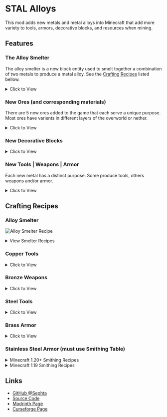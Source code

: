 # STAL Alloys

This mod adds new metals and metal alloys into Minecraft that add more variety to tools, armors, decorative blocks, and resources when mining.

## Features

### The Alloy Smelter

The alloy smelter is a new block entity used to smelt together a combination of two metals to produce a metal alloy. See the [Crafting Recipes](#crafting-recipes) listed bellow.

<details>
<summary>Click to View</summary>

<img src="https://github.com/Sephta/stal-alloys/raw/1.19.2/imgs/alloy_smelter_block.png">

</details>

### New Ores (and corresponding materials)

There are 5 new ores added to the game that each serve a unique purpose. Most ores have varients in different layers of the overworld or nether.

<details>
<summary>Click to View</summary>

|                 | Chromium | Nickel | Carbon | Zinc | Tin |
|-----------------|:--------:|:------:|:------:|:----:|:---:|
| **Stone Layer**     |    NO    |   YES  |   NO   |  YES | YES |
| **Deepslate Layer** |    NO    |   YES  |   YES  |  YES | YES |
| **The Nether**      |    YES   |   YES  |   NO   |  NO  |  NO |

<img src="https://github.com/Sephta/stal-alloys/raw/1.19.2/imgs/ores_01.png">

</details>

### New Decorative Blocks

<details>
<summary>Click to View</summary>

<img src="https://github.com/Sephta/stal-alloys/raw/1.19.2/imgs/cosmetic_blocks.png">

</details>

### New Tools | Weapons | Armor

Each new metal has a distinct purpose. Some produce tools, others weapons and/or armor.

<details>
<summary>Click to View</summary>

<img src="https://github.com/Sephta/stal-alloys/raw/1.19.2/imgs/armors_01.png">

<img src="https://github.com/Sephta/stal-alloys/raw/1.19.2/imgs/tools.png">

</details>

## Crafting Recipes

### Alloy Smelter

![Alloy Smelter Recipe](https://github.com/Sephta/stal-alloys/raw/1.19.2/imgs/alloy_smelter.png "Alloy Smelter Recipe")

<details>
<summary>View Smelter Recipes</summary>

#### Copper and Zinc produce Brass

![Brass Recipe](https://github.com/Sephta/stal-alloys/raw/1.19.2/imgs/brass_alloy_smelter.png "Brass Recipe")

#### Copper and Tin produce Bronze

![Bronze Recipe](https://github.com/Sephta/stal-alloys/raw/1.19.2/imgs/bronze_alloy_smelter.png "Bronze Recipe")

#### Carbon Dust will make Carbon Plates

![Carbon Plate](https://github.com/Sephta/stal-alloys/raw/1.19.2/imgs/carbon_plate.png "Carbon Plate")

#### Iron and Carbon Plates produce Steel

![Steel Recipe](https://github.com/Sephta/stal-alloys/raw/1.19.2/imgs/steel_alloy_smelter.png "Steel Recipe")

#### Chromium and Steel produce Stainless Steel

![Stainless Steel Recipe](https://github.com/Sephta/stal-alloys/raw/1.19.2/imgs/stainless_steel_alloy_smelter.png "Stainless Steel Recipe")

</details>

### Copper Tools

<details>
<summary>Click to View</summary>

![Copper Sword](https://github.com/Sephta/stal-alloys/raw/1.19.2/imgs/copper_sword.png "Copper Sword")
![Copper Pickaxe](https://github.com/Sephta/stal-alloys/raw/1.19.2/imgs/copper_pickaxe.png "Copper Pickaxe")
![Copper Axe](https://github.com/Sephta/stal-alloys/raw/1.19.2/imgs/copper_axe.png "Copper Axe")
![Copper Shovel](https://github.com/Sephta/stal-alloys/raw/1.19.2/imgs/copper_shovel.png "Copper Shovel")
![Copper Hoe](https://github.com/Sephta/stal-alloys/raw/1.19.2/imgs/copper_hoe.png "Copper Hoe")

</details>

### Bronze Weapons

<details>
<summary>Click to View</summary>

![Bronze Sword](https://github.com/Sephta/stal-alloys/raw/1.19.2/imgs/bronze_sword.png "Bronze Sword")
![Bronze Axe](https://github.com/Sephta/stal-alloys/raw/1.19.2/imgs/bronze_axe.png "Bronze Axe")
![Bronze Dirk](https://github.com/Sephta/stal-alloys/raw/1.19.2/imgs/bronze_dirk.png "Bronze Dirk")
![Bronze Dagger](https://github.com/Sephta/stal-alloys/raw/1.19.2/imgs/bronze_dagger.png "Bronze Dagger")

</details>

### Steel Tools

<details>
<summary>Click to View</summary>

![Steel Pickaxe](https://github.com/Sephta/stal-alloys/raw/1.19.2/imgs/steel_pickaxe.png "Steel Pickaxe")
![Steel Axe](https://github.com/Sephta/stal-alloys/raw/1.19.2/imgs/steel_axe.png "Steel Axe")
![Steel Shovel](https://github.com/Sephta/stal-alloys/raw/1.19.2/imgs/steel_shovel.png "Steel Shovel")
![Steel Hoe](https://github.com/Sephta/stal-alloys/raw/1.19.2/imgs/steel_hoe.png "Steel Hoe")

</details>

### Brass Armor

<details>
<summary>Click to View</summary>

![Brass Helmet](https://github.com/Sephta/stal-alloys/raw/1.19.2/imgs/brass_helmet.png "Brass Helmet")
![Brass Chestplate](https://github.com/Sephta/stal-alloys/raw/1.19.2/imgs/brass_chestplate.png "Brass Chestplate")
![Brass Leggings](https://github.com/Sephta/stal-alloys/raw/1.19.2/imgs/brass_leggings.png "Brass Leggings")
![Brass Boots](https://github.com/Sephta/stal-alloys/raw/1.19.2/imgs/brass_boots.png "Brass Boots")

</details>

### Stainless Steel Armor (must use Smithing Table)

<details>
<summary>Minecraft 1.20+ Smithing Recipes</summary>

Currently these recipes use the Netherite Upgrade Template. It works exactly like it would with Diamond Armor and Netherite except on Netherite Armor and Stainless Steel Ingots.

![Stainless Steel Helmet](https://github.com/Sephta/stal-alloys/raw/1.20/imgs/stainless_steel_helmet_1.20.png "Stainless Steel Helmet")
![Stainless Steel Chestplate](https://github.com/Sephta/stal-alloys/raw/1.20/imgs/stainless_steel_chestplate_1.20.png "Stainless Steel Chestplate")
![Stainless Steel Leggings](https://github.com/Sephta/stal-alloys/raw/1.20/imgs/stainless_steel_leggings_1.20.png "Stainless Steel Leggings")
![Stainless Steel Boots](https://github.com/Sephta/stal-alloys/raw/1.20/imgs/stainless_steel_boots_1.20.png "Stainless Steel Boots")

You can also add trims to Stainless Steel Armor AND Brass Armor!

![Armor Trim Example 1](https://github.com/Sephta/stal-alloys/raw/1.20/imgs/template_trims_01.PNG "Armor Trim Example on Stainless Steel Chestplate")
![Armor Trim Example 2](https://github.com/Sephta/stal-alloys/raw/1.20/imgs/template_trims_02.PNG "Armor Trim Example on Brass Chestplate")

</details>

<details>
<summary>Minecraft 1.19 Smithing Recipes</summary>

![Stainless Steel Helmet](https://github.com/Sephta/stal-alloys/raw/1.19.2/imgs/stainless_steel_helmet.png "Stainless Steel Helmet")
![Stainless Steel Chestplate](https://github.com/Sephta/stal-alloys/raw/1.19.2/imgs/stainless_steel_chestplate.png "Stainless Steel Chestplate")
![Stainless Steel Leggings](https://github.com/Sephta/stal-alloys/raw/1.19.2/imgs/stainless_steel_leggings.png "Stainless Steel Leggings")
![Stainless Steel Boots](https://github.com/Sephta/stal-alloys/raw/1.19.2/imgs/stainless_steel_boots.png "Stainless Steel Boots")

</details>

## Links

* [GitHub @Sephta](https://github.com/Sephta "User Sephta's GitHub Profile")
* [Source Code](https://github.com/Sephta/stal-alloys "STAL Alloys Source Code Repository")
* [Modrinth Page](https://modrinth.com/mod/stal-alloys "STAL Alloys Modrinth Page")
* [Curseforge Page](https://www.curseforge.com/minecraft/mc-mods/stal-alloys "STAL Alloys Curseforge Page")
